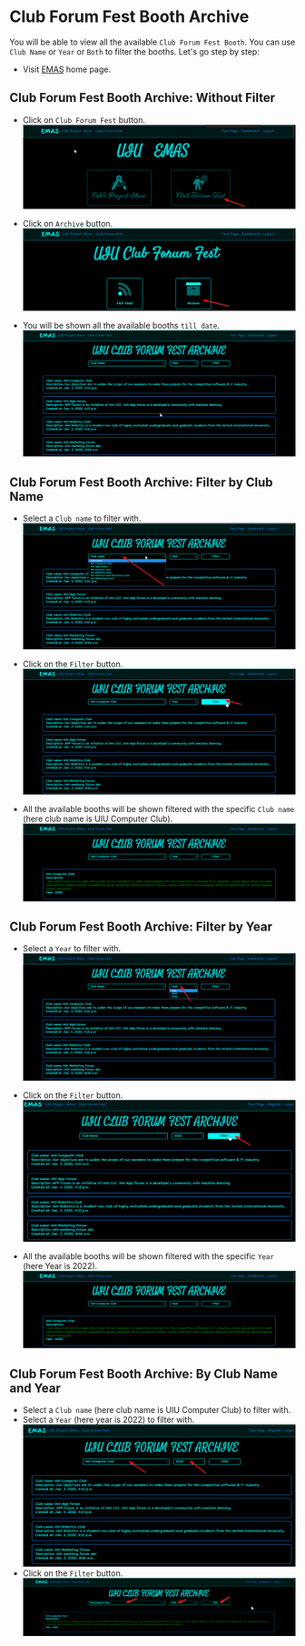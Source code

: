 # Club Forum Fest Booth Archive 

You will be able to view all the available `Club Forum Fest Booth`. You can use `Club Name` or `Year` or `Both` to filter the booths. Let's go step by step:

*  Visit [EMAS](http://127.0.0.1:8000/) home page.

## Club Forum Fest Booth Archive: Without Filter

*  Click on `Club Forum Fest` button.
![EMAS homepage](./image/5_cff.png)

*  Click on `Archive` button.
![Registration Form](./image/6_cff_archiveButton.png)

*  You will be shown all the available booths `till date`.
![Login](./image/7__withoutFilter.png)

## Club Forum Fest Booth Archive: Filter by Club Name 

*  Select a `Club name` to filter with.
![Student Dashboard](./image/8__clubName_dropdown.png)

*  Click on the `Filter` button.
![Student Dashboard](./image/9_clubNameFilterButton.png)

*  All the available booths will be shown filtered with the specific `Club name` (here club name is UIU Computer Club).
![Student Dashboard](./image/10_filter_done_clubname.png)

## Club Forum Fest Booth Archive: Filter by Year

*  Select a `Year` to filter with.
![Student Dashboard](./image/11_yearFilterOption.png)

*  Click on the `Filter` button.
![Student Dashboard](./image/yearFilterButton.png)

*  All the available booths will be shown filtered with the specific `Year` (here Year is 2022).
![Student Dashboard](./image/10_filter_done_clubname.png)

## Club Forum Fest Booth Archive: By Club Name and Year

*  Select a `Club name` (here club name is UIU Computer Club) to filter with.
*  Select a `Year` (here year is 2022) to filter with.
![Student Dashboard](./image/select_both.png)
*  Click on the `Filter` button.
![Student Dashboard](./image/bothFilterDone.png)
